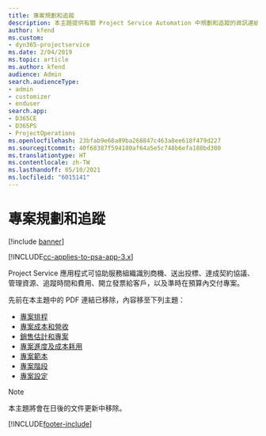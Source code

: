 ```yaml
---
title: 專案規劃和追蹤
description: 本主題提供有關 Project Service Automation 中規劃和追蹤的資訊連結。
author: kfend
ms.custom:
- dyn365-projectservice
ms.date: 2/04/2019
ms.topic: article
ms.author: kfend
audience: Admin
search.audienceType:
- admin
- customizer
- enduser
search.app:
- D365CE
- D365PS
- ProjectOperations
ms.openlocfilehash: 23bfab9e68a89ba268847c463a8ee618f479d227
ms.sourcegitcommit: 40f68387f594180af64a5e5c748b6efa188bd300
ms.translationtype: HT
ms.contentlocale: zh-TW
ms.lasthandoff: 05/10/2021
ms.locfileid: "6015141"
---
```

# <a name="project-planning-and-tracking"></a>專案規劃和追蹤

[!include [banner](../../includes/psa-now-project-operations.md)]

[!INCLUDE[cc-applies-to-psa-app-3.x](../../includes/cc-applies-to-psa-app-3x.md)]

Project Service 應用程式可協助服務組織識別商機、送出投標、達成契約協議、管理資源、追蹤時間和費用、開立發票給客戶，以及準時在預算內交付專案。 

先前在本主題中的 PDF 連結已移除，內容移至下列主題：

- [專案排程](../project-creating.md)
- [專案成本和營收](../project-estimating.md)
- [銷售估計和專案](../project-leveraging.md)
- [專案進度及成本耗用](../project-tracking.md)
- [專案範本](../project-templates.md)
- [專案階段](../project-stages.md)
- [專案設定](../project-settings.md)

> [!NOTE]
> 本主題將會在日後的文件更新中移除。 


[!INCLUDE[footer-include](../../includes/footer-banner.md)]